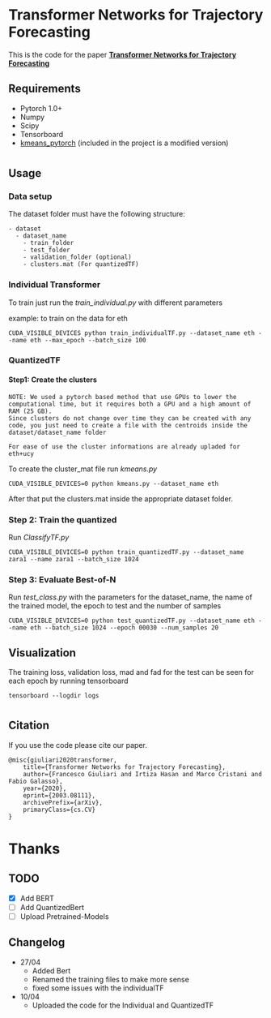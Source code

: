 # Transformer Networks for Trajectory Forecasting
This is the code for the paper **<a href="https://arxiv.org/abs/2003.08111">Transformer Networks for Trajectory Forecasting</a>**




## Requirements
  - Pytorch 1.0+
  - Numpy
  - Scipy
  - Tensorboard
  - <a href="https://github.com/overshiki/kmeans_pytorch">kmeans_pytorch</a> (included in the project is a modified version)
#
## Usage

### Data setup
The dataset folder must have the following structure:

    - dataset
      - dataset_name
        - train_folder
        - test_folder
        - validation_folder (optional) 
        - clusters.mat (For quantizedTF)
### Individual Transformer
To train just run the *train_individual.py* with different parameters

example: to train on the data for eth
```
CUDA_VISIBLE_DEVICES python train_individualTF.py --dataset_name eth --name eth --max_epoch --batch_size 100 
```

### QuantizedTF
#### Step1: Create the clusters
```
NOTE: We used a pytorch based method that use GPUs to lower the computational time, but it requires both a GPU and a high amount of RAM (25 GB).
Since clusters do not change over time they can be created with any code, you just need to create a file with the centroids inside the dataset/dataset_name folder

For ease of use the cluster informations are already upladed for eth+ucy
```

To create the cluster_mat file run *kmeans.py*
```
CUDA_VISIBLE_DEVICES=0 python kmeans.py --dataset_name eth
```
After that put the clusters.mat inside the appropriate dataset folder.

### Step 2: Train the quantized
Run *ClassifyTF.py*

```
CUDA_VISIBLE_DEVICES=0 python train_quantizedTF.py --dataset_name zara1 --name zara1 --batch_size 1024
```

### Step 3: Evaluate Best-of-N
Run *test_class.py* with the parameters for the dataset_name, the name of the trained model, the epoch to test and the number of samples


```
CUDA_VISIBLE_DEVICES=0 python test_quantizedTF.py --dataset_name eth --name eth --batch_size 1024 --epoch 00030 --num_samples 20
```


## Visualization
The training loss, validation loss, mad and fad for the test can be seen for each epoch by running tensorboard
```
tensorboard --logdir logs
```
#


## Citation
If you use the code please cite our paper.
```
@misc{giuliari2020transformer,
    title={Transformer Networks for Trajectory Forecasting},
    author={Francesco Giuliari and Irtiza Hasan and Marco Cristani and Fabio Galasso},
    year={2020},
    eprint={2003.08111},
    archivePrefix={arXiv},
    primaryClass={cs.CV}
}
```

# Thanks




## TODO
- [x] Add BERT
- [ ] Add QuantizedBert
- [ ] Upload Pretrained-Models

## Changelog
 - 27/04
   - Added Bert
   - Renamed the training files to make more sense
   - fixed some issues with the individualTF
 - 10/04 
   - Uploaded the code for the Individual and QuantizedTF
  

